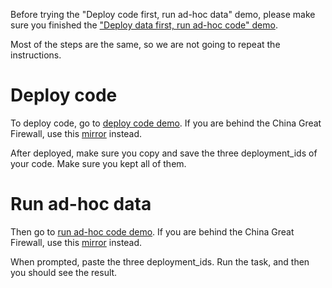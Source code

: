 Before trying the "Deploy code first, run ad-hoc data" demo, please make sure you finished the ["Deploy data first, run ad-hoc code" demo](Deploy_data_run_adhoc_code.md).

Most of the steps are the same, so we are not going to repeat the instructions. 
# Deploy code

To deploy code, go to [deploy code demo](http://t-rust.com:8080/ipfs/QmRyNPQuQ7Aq1pZJxVskNJMGJceZgAgUcnAeeny7zBgkZu). If you are behind the China Great Firewall, use this [mirror](http://81.70.96.136:8080/ipfs/QmRyNPQuQ7Aq1pZJxVskNJMGJceZgAgUcnAeeny7zBgkZu) instead.

After deployed, make sure you copy and save the three deployment_ids of your code. Make sure you kept all of them.

# Run ad-hoc data

Then go to [run ad-hoc code demo](http://t-rust.com:8080/ipfs/QmdxbhK5x993mJ58DVUJutXmSricz1ueHKFxPqfPrKUPMG). If you are behind the China Great Firewall, use this [mirror](http://81.70.96.136:8080/ipfs/QmdxbhK5x993mJ58DVUJutXmSricz1ueHKFxPqfPrKUPMG) instead.

When prompted, paste the three deployment_ids. Run the task, and then you should see the result. 

